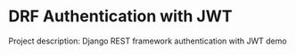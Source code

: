 # DRF Authentication with JWT

Project description: Django REST framework authentication with JWT demo